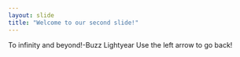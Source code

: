 ```yaml
---
layout: slide
title: "Welcome to our second slide!"
---
```

To infinity and beyond!-Buzz Lightyear
Use the left arrow to go back!
